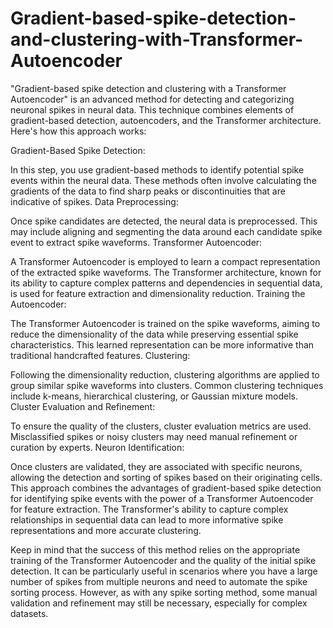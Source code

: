 # Gradient-based-spike-detection-and-clustering-with-Transformer-Autoencoder
"Gradient-based spike detection and clustering with a Transformer Autoencoder" is an advanced method for detecting and categorizing neuronal spikes in neural data. This technique combines elements of gradient-based detection, autoencoders, and the Transformer architecture. Here's how this approach works:

Gradient-Based Spike Detection:

In this step, you use gradient-based methods to identify potential spike events within the neural data. These methods often involve calculating the gradients of the data to find sharp peaks or discontinuities that are indicative of spikes.
Data Preprocessing:

Once spike candidates are detected, the neural data is preprocessed. This may include aligning and segmenting the data around each candidate spike event to extract spike waveforms.
Transformer Autoencoder:

A Transformer Autoencoder is employed to learn a compact representation of the extracted spike waveforms. The Transformer architecture, known for its ability to capture complex patterns and dependencies in sequential data, is used for feature extraction and dimensionality reduction.
Training the Autoencoder:

The Transformer Autoencoder is trained on the spike waveforms, aiming to reduce the dimensionality of the data while preserving essential spike characteristics. This learned representation can be more informative than traditional handcrafted features.
Clustering:

Following the dimensionality reduction, clustering algorithms are applied to group similar spike waveforms into clusters. Common clustering techniques include k-means, hierarchical clustering, or Gaussian mixture models.
Cluster Evaluation and Refinement:

To ensure the quality of the clusters, cluster evaluation metrics are used. Misclassified spikes or noisy clusters may need manual refinement or curation by experts.
Neuron Identification:

Once clusters are validated, they are associated with specific neurons, allowing the detection and sorting of spikes based on their originating cells.
This approach combines the advantages of gradient-based spike detection for identifying spike events with the power of a Transformer Autoencoder for feature extraction. The Transformer's ability to capture complex relationships in sequential data can lead to more informative spike representations and more accurate clustering.

Keep in mind that the success of this method relies on the appropriate training of the Transformer Autoencoder and the quality of the initial spike detection. It can be particularly useful in scenarios where you have a large number of spikes from multiple neurons and need to automate the spike sorting process. However, as with any spike sorting method, some manual validation and refinement may still be necessary, especially for complex datasets.

